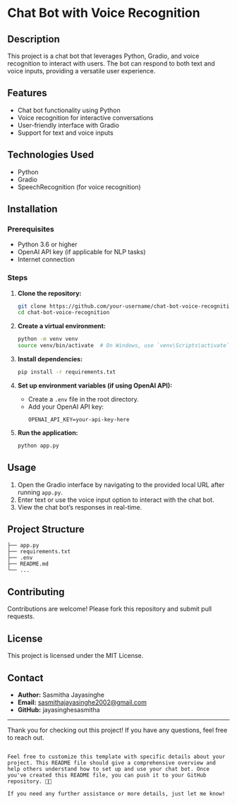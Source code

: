 # Chat Bot with Voice Recognition

## Description
This project is a chat bot that leverages Python, Gradio, and voice recognition to interact with users. The bot can respond to both text and voice inputs, providing a versatile user experience.

## Features
- Chat bot functionality using Python
- Voice recognition for interactive conversations
- User-friendly interface with Gradio
- Support for text and voice inputs

## Technologies Used
- Python
- Gradio
- SpeechRecognition (for voice recognition)

## Installation

### Prerequisites
- Python 3.6 or higher
- OpenAI API key (if applicable for NLP tasks)
- Internet connection

### Steps

1. **Clone the repository:**
   ```bash
   git clone https://github.com/your-username/chat-bot-voice-recognition.git
   cd chat-bot-voice-recognition
   ```

2. **Create a virtual environment:**
   ```bash
   python -m venv venv
   source venv/bin/activate  # On Windows, use `venv\Scripts\activate`
   ```

3. **Install dependencies:**
   ```bash
   pip install -r requirements.txt
   ```

4. **Set up environment variables (if using OpenAI API):**
   - Create a `.env` file in the root directory.
   - Add your OpenAI API key:
     ```plaintext
     OPENAI_API_KEY=your-api-key-here
     ```

5. **Run the application:**
   ```bash
   python app.py
   ```

## Usage
1. Open the Gradio interface by navigating to the provided local URL after running `app.py`.
2. Enter text or use the voice input option to interact with the chat bot.
3. View the chat bot’s responses in real-time.

## Project Structure

```plaintext
├── app.py
├── requirements.txt
├── .env
├── README.md
└── ...
```

## Contributing
Contributions are welcome! Please fork this repository and submit pull requests.

## License
This project is licensed under the MIT License.

## Contact
- **Author:** Sasmitha Jayasinghe
- **Email:** sasmithajayasinghe2002@gmail.com
- **GitHub:** jayasinghesasmitha

---

Thank you for checking out this project! If you have any questions, feel free to reach out.
```

Feel free to customize this template with specific details about your project. This README file should give a comprehensive overview and help others understand how to set up and use your chat bot. Once you've created this README file, you can push it to your GitHub repository. 🚀✨

If you need any further assistance or more details, just let me know!

